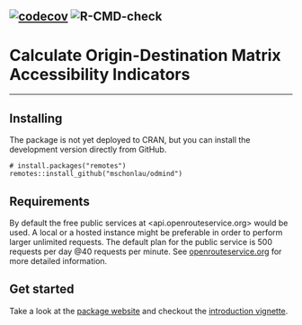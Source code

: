 [![codecov](https://codecov.io/gh/mschonlau/odmind/branch/master/graph/badge.svg?token=XEXF4GC575)](https://codecov.io/gh/mschonlau/odmind)
![R-CMD-check](https://github.com/mschonlau/odmind/workflows/R-CMD-check/badge.svg?branch=master)
------------
# Calculate Origin-Destination Matrix Accessibility Indicators

------------
Installing
------------

The package is not yet deployed to CRAN, but you can install the
development version directly from GitHub.

    # install.packages("remotes")
    remotes::install_github("mschonlau/odmind")

Requirements
------------
By default the free public services at <api.openrouteservice.org> would be used.  A local or a hosted instance might be preferable in order to perform larger unlimited requests. The default plan for the public service is 500 requests per day @40 requests per minute. See [openrouteservice.org](https://openrouteservice.org/) for more detailed information.

Get started
------------
Take a look at the [package website](https://mschonlau.github.io/odmind/) and checkout the [introduction vignette](https://mschonlau.github.io/odmind/articles/Introduction%20to%20odmind.html).
